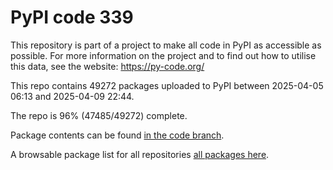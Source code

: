 # PyPI code 339

This repository is part of a project to make all code in PyPI as accessible as possible. For more information 
on the project and to find out how to utilise this data, see the website: https://py-code.org/

This repo contains 49272 packages uploaded to PyPI between 
2025-04-05 06:13 and 2025-04-09 22:44.

The repo is 96% (47485/49272) complete.

Package contents can be found [in the code branch](https://github.com/pypi-data/pypi-mirror-339/tree/code/packages).

A browsable package list for all repositories [all packages here](https://py-code.org/repositories/pypi-mirror-339).



